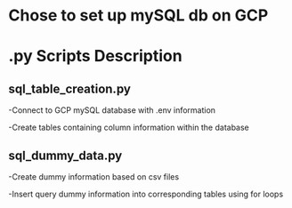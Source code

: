 # Chose to set up mySQL db on GCP

# .py Scripts Description
## sql_table_creation.py
  -Connect to GCP mySQL database with .env information
  
  -Create tables containing column information within the database
  
## sql_dummy_data.py
  -Create dummy information based on csv files
  
  -Insert query dummy information into corresponding tables using for loops
